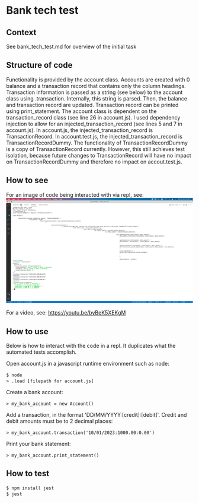 # Bank tech test

## Context 

See bank_tech_test.md for overview of the initial task

## Structure of code

Functionality is provided by the account class.
Accounts are created with 0 balance and a transaction record that contains only the column headings.
Transaction information is passed as a string (see below) to the account class using .transaction.
Internally, this string is parsed. Then, the balance and transaction record are updated.
Transaction record can be printed using print_statement.
The account class is dependent on the transaction_record class (see line 26 in account.js).
I used dependency injection to allow for an injected_transaction_record (see lines 5 and 7 in account.js).
In account.js, the injected_transaction_record is TransactionRecord.
In account.test.js, the injected_transaction_record is TransactionRecordDummy.
The functionality of TransactionRecordDummy is a copy of TransactionRecord currently. However, this still achieves test isolation, because future changes to TransactionRecord will have no impact on TransactionRecordDummy and therefore no impact on accout.test.js.

## How to see

For an image of code being interacted with via repl, see:
![Screenshot](screenshot.png)

For a video, see:
https://youtu.be/byBeK5XEKgM


## How to use

Below is how to interact with the code in a repl. It duplicates what the automated tests accomplish.

Open account.js in a javascript runtime environment such as node:
```
$ node
> .load [filepath for account.js]
```

Create a bank account:
```
> my_bank_account = new Account()
```

Add a transaction, in the format 'DD/MM/YYYY:[credit]:[debit]'. Credit and debit amounts must be to 2 decimal places:
```
> my_bank_account.transaction('10/01/2023:1000.00:0.00')
```

Print your bank statement:
```
> my_bank_account.print_statement()
```

## How to test

```
$ npm install jest
$ jest
```

